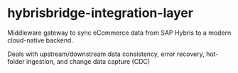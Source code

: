 # hybrisbridge-integration-layer
Middleware gateway to sync eCommerce data from SAP Hybris to a modern cloud-native backend.

Deals with upstream/downstream data consistency, error recovery, hot-folder ingestion, and change data capture (CDC)
